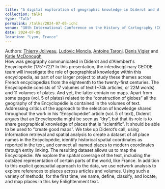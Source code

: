 ```yaml
---
title: "A digital exploration of geographic knowledge in Diderot and d’Alembert’s Encyclopédie"
collection: talks
type: "Talk"
permalink: /talks/2024-07-05-ichc
venue: "30th International Conference on the History of Cartography (ICHC)"
date: 2024-07-05
location: "Lyon, France"
---
```


Authors: [Thierry Joliveau](https://mondegeonumerique.wordpress.com), [Ludovic Moncla](https://ludovicmoncla.github.io), [Antoine Taroni](https://cv.hal.science/antoine-taroni), [Denis Vigier](http://www.icar.cnrs.fr/membre/dvigier/) and [Katie McDonough](https://www.lancaster.ac.uk/history/about/people/katherine-mcdonough)
<br/>
How was geography communicated in Diderot and d'Alembert's Encyclopédie (1751-72)? In this presentation, the interdisciplinary GEODE team will investigate the role of geographical knowledge within this encyclopedia, as part of our larger project to study these themes across French encyclopedias from the eighteenth to the twenty-first centuries. The Encyclopédie consists of 17 volumes of text (~74k articles, or 22M words) and 11 volumes of plates. And yet, the latter contain no maps. Apart from some pages (vol. 5 of plates) related to the “construction of globes” all the geography of the Encyclopédie is contained in the volumes of text. Addressing critics of the approach to the selection of knowledge shared throughout the work in his “Encyclopédie” article (vol. 5 of text), Diderot argues that an Encyclopedia might be seen as “dry”, but that its role is to share geographical knowledge of places that is “scientific”. It should be able to be used to “create good maps”. We take up Diderot’s call, using information retrieval and spatial analysis to create a dataset of all place names in the Encyclopédie, identify historical spatial coordinates as reported in the text, and connect all named places to modern coordinates through entity linking. The resulting dataset allows us to map the Encyclopédie. We explore the spatial coverage of the text, including the outsized representation of certain parts of the world, like France. In addition to this explicit geospatial approach to the data, we use network analysis to explore references to places across articles and volumes. Using such a variety of methods, for the first time, we name, define, classify, and locate, and map places in this key Enlightenment text.